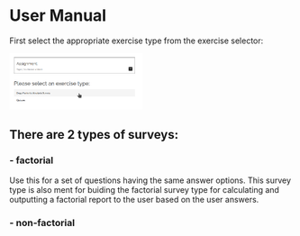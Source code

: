 # User Manual

First select the appropriate exercise type from the exercise selector:

<img src="https://github.com/rage/factor-analysis-exercise-service/blob/docs/docs/imgs/choose_exercise_type.png" height=100 position=left>

## There are 2 types of surveys: 

### - factorial 

Use this for a set of questions having the same answer options. This survey type is also ment for buiding the factorial survey type for calculating and outputting a factorial report to the user based on the user answers.

### - non-factorial
